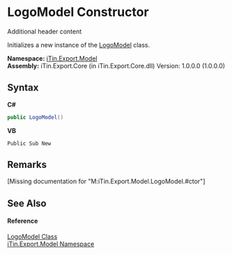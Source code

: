 # LogoModel Constructor 
Additional header content 

Initializes a new instance of the <a href="T_iTin_Export_Model_LogoModel">LogoModel</a> class.

**Namespace:**&nbsp;<a href="N_iTin_Export_Model">iTin.Export.Model</a><br />**Assembly:**&nbsp;iTin.Export.Core (in iTin.Export.Core.dll) Version: 1.0.0.0 (1.0.0.0)

## Syntax

**C#**<br />
``` C#
public LogoModel()
```

**VB**<br />
``` VB
Public Sub New
```


## Remarks
\[Missing <remarks> documentation for "M:iTin.Export.Model.LogoModel.#ctor"\]

## See Also


#### Reference
<a href="T_iTin_Export_Model_LogoModel">LogoModel Class</a><br /><a href="N_iTin_Export_Model">iTin.Export.Model Namespace</a><br />